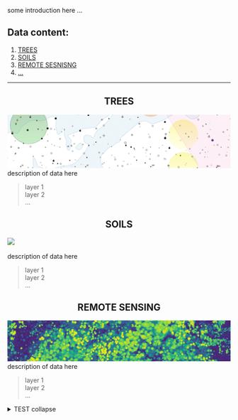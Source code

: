
some introduction here ...  



## Data content:  
 1. [TREES](#trees)
 2. [SOILS](#soils)
 3. [REMOTE SESNISNG](#remotesensing)
 4. [...](#...)

*******




<div align="center" id='trees'/>  

## TREES
</div>

<div align="left">

![](docs/mapa.png)
description of data here

> layer 1  
> layer 2  
> ...  
</div>

<div align="center" id='soils'/>  

## SOILS
</div>

<div align="left">

![](asi/nejaky/obrazek/nebo/co.png)

description of data here

> layer 1  
> layer 2  
> ...   
</div>

<div align="center" id='remotesensing'/>  

## REMOTE SENSING
</div>

<div align="left">

![](docs/chm.png)
description of data here

> layer 1  
> layer 2  
> ...   
</div>

<details><summary>TEST collapse</summary><p>

  ![](docs/chm.png)
  description of data here
  > layer 1  
  > layer 2  
  > ...

</p></details>






